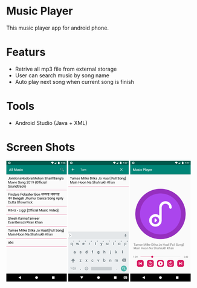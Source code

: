 # Music Player
This music player app for android phone.

# Featurs
- Retrive all mp3 file from external storage
- User can search music by song name
- Auto play next song when current song is finish

# Tools
- Android Studio (Java + XML)

# Screen Shots
<img height='320' weight='240' src="1.png"/>  <img height='320' weight='240' src="2.png"/>  <img height='320' weight='240' src="musicplayer.png"/>
